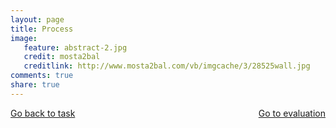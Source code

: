 ```yaml
---
layout: page 
title: Process
image: 
   feature: abstract-2.jpg
   credit: mosta2bal
   creditlink: http://www.mosta2bal.com/vb/imgcache/3/28525wall.jpg
comments: true
share: true 
---
```








<div style="float: left"> 
<a href="{{ site.url }}/webquest/healthcare/webquest-1/task-1/" class="btn">Go back to task</a>
</div>

<div style="float: right"> 
<a href="{{ site.url }}/webquest/healthcare/webquest-1/evaluation-1/" class="btn">Go to evaluation</a>
</div>